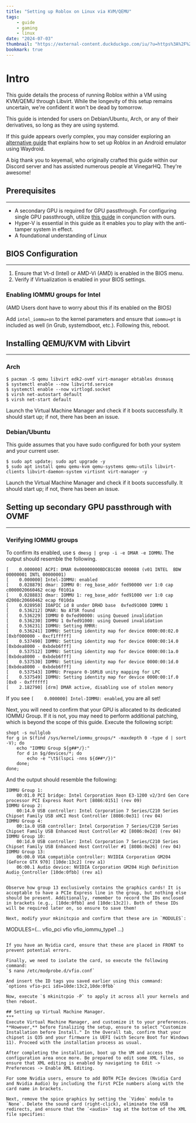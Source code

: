 ```yaml
---
title: "Setting up Roblox on Linux via KVM/QEMU"
tags:
    - guide
    - gaming
    - linux
date: "2024-07-03"
thumbnail: "https://external-content.duckduckgo.com/iu/?u=https%3A%2F%2Fwww.xboxone-hq.com%2Fimages%2Fgames%2Fscreenshots%2F541-roblox-screenshot-1-1627550705.jpg&f=1&nofb=1&ipt=ed06dea38ff63dba4ddebd3840ef8e22279b9313769a1ff741d27db152d3400e&ipo=images"
bookmark: true
---
```


# Intro

This guide details the process of running Roblox within a VM using KVM/QEMU through Libvirt. While the longevity of this setup remains uncertain, we're confident it won't be dead by tomorrow.

This guide is intended for users on Debian/Ubuntu, Arch, or any of their derivatives, so long as they are using systemd.

If this guide appears overly complex, you may consider exploring an [alternative guide](https://ios7.xyz/rol-with-waydroid-guide-2/) that explains how to set up Roblox in an Android emulator using Waydroid.

A big thank you to keyemail, who originally crafted this guide within our Discord server and has assisted numerous people at VinegarHQ. They're awesome!

## Prerequisites
***
* A secondary GPU is required for GPU passthrough. For configuring single GPU passthrough, utilize [this guide](https://github.com/ilayna/Single-GPU-passthrough-amd-nvidia/) in conjunction with ours.
* Hyper-V is essential in this guide as it enables you to play with the anti-tamper system in effect.
* A foundational understanding of Linux

## BIOS Configuration
***

1. Ensure that Vt-d (Intel) or AMD-Vi (AMD) is enabled in the BIOS menu.
1. Verify if Virtualization is enabled in your BIOS settings.

### Enabling IOMMU groups for Intel
(AMD Users dont have to worry about this if its enabled on the BIOS)

Add `intel_iommu=on` to the kernel parameters and ensure that `iommu=pt` is included as well (in Grub, systemdboot, etc.). Following this, reboot.

## Installing QEMU/KVM with Libvirt
***

### Arch


```
$ pacman -S qemu libvirt edk2-ovmf virt-manager ebtables dnsmasq
$ systemctl enable --now libvirtd.service
$ systemctl enable --now virtlogd.socket
$ virsh net-autostart default
$ virsh net-start default
```

Launch the Virtual Machine Manager and check if it boots successfully. It should start up; if not, there has been an issue.

### Debian/Ubuntu

This guide assumes that you have sudo configured for both your system and your current user.

````
$ sudo apt update; sudo apt upgrade -y
$ sudo apt install qemu qemu-kvm qemu-systems qemu-utils libvirt-clients libvirt-daemon-system virtisnt virt-manager -y
````

Launch the Virtual Machine Manager and check if it boots successfully. It should start up; if not, there has been an issue.

## Setting up secondary GPU passthrough with OVMF
***

### Verifying IOMMU groups

To confirm its enabled, use `$ dmesg | grep -i -e DMAR -e IOMMU`. The output should resemble the following.

```
[    0.000000] ACPI: DMAR 0x00000000BDCB1CB0 0000B8 (v01 INTEL  BDW      00000001 INTL 00000001)
[    0.000000] Intel-IOMMU: enabled
[    0.028879] dmar: IOMMU 0: reg_base_addr fed90000 ver 1:0 cap c0000020660462 ecap f0101a
[    0.028883] dmar: IOMMU 1: reg_base_addr fed91000 ver 1:0 cap d2008c20660462 ecap f010da
[    0.028950] IOAPIC id 8 under DRHD base  0xfed91000 IOMMU 1
[    0.536212] DMAR: No ATSR found
[    0.536229] IOMMU 0 0xfed90000: using Queued invalidation
[    0.536230] IOMMU 1 0xfed91000: using Queued invalidation
[    0.536231] IOMMU: Setting RMRR:
[    0.536241] IOMMU: Setting identity map for device 0000:00:02.0 [0xbf000000 - 0xcf1fffff]
[    0.537490] IOMMU: Setting identity map for device 0000:00:14.0 [0xbdea8000 - 0xbdeb6fff]
[    0.537512] IOMMU: Setting identity map for device 0000:00:1a.0 [0xbdea8000 - 0xbdeb6fff]
[    0.537530] IOMMU: Setting identity map for device 0000:00:1d.0 [0xbdea8000 - 0xbdeb6fff]
[    0.537543] IOMMU: Prepare 0-16MiB unity mapping for LPC
[    0.537549] IOMMU: Setting identity map for device 0000:00:1f.0 [0x0 - 0xffffff]
[    2.182790] [drm] DMAR active, disabling use of stolen memory
```

If you see `[    0.000000] Intel-IOMMU: enabled`, you are all set!

Next, you will need to confirm that your GPU is allocated to its dedicated IOMMU Group. If it is not, you may need to perform additional patching, which is beyond the scope of this guide. Execute the following script:

```
shopt -s nullglob
for g in $(find /sys/kernel/iommu_groups/* -maxdepth 0 -type d | sort -V); do
    echo "IOMMU Group ${g##*/}:"
    for d in $g/devices/*; do
        echo -e "\t$(lspci -nns ${d##*/})"
    done;
done;
```

And the output should resemble the following:

```
IOMMU Group 1:
    00:01.0 PCI bridge: Intel Corporation Xeon E3-1200 v2/3rd Gen Core processor PCI Express Root Port [8086:0151] (rev 09)
IOMMU Group 2:
    00:14.0 USB controller: Intel Corporation 7 Series/C210 Series Chipset Family USB xHCI Host Controller [8086:0e31] (rev 04)
IOMMU Group 4:
    00:1a.0 USB controller: Intel Corporation 7 Series/C210 Series Chipset Family USB Enhanced Host Controller #2 [8086:0e2d] (rev 04)
IOMMU Group 10:
    00:1d.0 USB controller: Intel Corporation 7 Series/C210 Series Chipset Family USB Enhanced Host Controller #1 [8086:0e26] (rev 04)
IOMMU Group 13:
    06:00.0 VGA compatible controller: NVIDIA Corporation GM204 [GeForce GTX 970] [10de:13c2] (rev a1)
    06:00.1 Audio device: NVIDIA Corporation GM204 High Definition Audio Controller [10de:0fbb] (rev a1)
    ```

Observe how group 13 exclusively contains the graphics cards! It is acceptable to have a PCIe Express line in the group, but nothing else should be present. Additionally, remember to record the IDs enclosed in brackets (e.g., [10de:0fbb] and [10de:13c2]). Both of these IDs will be required later on, so ensure to save them!

Next, modify your mkinitcpio and confirm that these are in `MODULES`:
```
MODULES=(... vfio_pci vfio vfio_iommu_type1 ...)
```

If you have an Nvidia card, ensure that these are placed in FRONT to prevent potential errors.

Finally, we need to isolate the card, so execute the following command:
`$ nano /etc/modprobe.d/vfio.conf`

And insert the ID tags you saved earlier using this command:
`options vfio-pci ids=10de:13c2,10de:0fbb`

Now, execute `$ mkinitcpio -P` to apply it across all your kernels and then reboot.

## Setting up Virtual Machine Manager.
***
Execute Virtual Machine Manager, and customize it to your preferences. **However,** before finalizing the setup, ensure to select "Customize Installation before Install." In the Overall tab, confirm that your chipset is Q35 and your firmware is UEFI (with Secure Boot for Windows 11). Proceed with the installation process as usual.

After completing the installation, boot up the VM and access the configuration area once more. Be prepared to edit some XML files, so ensure that XML editing is enabled by navigating to Edit -> Preferences -> Enable XML Editing.

For some Nvidia users, ensure to add BOTH PCIe devices (Nvidia Card and Nvidia Audio) by including the first PCIe numbers along with the card name in brackets.

Next, remove the spice graphics by setting the `Video` module to `None`. Delete the sound card (right-click), eliminate the USB redirects, and ensure that the `<audio>` tag at the bottom of the XML file specifies:
```
<audio id="1" type="none"/>
```

You should be able to remove `Display Spice`, followed by `Video`.

Here is where the section on "Getting the anticheat to work with the VM" comes into play. We will configure Hyper-V (Nested Virtualization) to deceive the anti-tamper tool, rendering it unaware that we are operating within a virtual machine.

In your XML file, within the `<features>` section all the way down to `</features>`, insert the following:
```
<features>
    <acpi/>
    <apic/>
    <pae/>
    <hap state="on"/>
    <privnet/>
    <hyperv mode="passthrough">
      <relaxed state="on"/>
      <vapic state="on"/>
      <spinlocks state="on" retries="8191"/>
      <vpindex state="on"/>
      <runtime state="on"/>
      <synic state="on"/>
      <stimer state="on"/>
      <reset state="off"/>
      <vendor_id state="on" value="PS3000X"/>
      <frequencies state="on"/>
      <reenlightenment state="off"/>
      <tlbflush state="on"/>
      <ipi state="on"/>
      <evmcs state="off"/>
    </hyperv>
    <kvm>
      <hidden state="on"/>
      <hint-dedicated state="on"/>
      <poll-control state="on"/>
      <pv-ipi state="on"/>
    </kvm>
    <vmport state="off"/>
    <smm state="on"/>
    <ioapic driver="kvm"/>
  </features>
  ```

  This is one part of the step; next, navigate to your `<cpu>` tag, which should be located directly below `<features>`, and ensure that these two lines are included.

  ```
  <feature policy="require" name="hypervisor"/>
<feature policy="require" name="vmx"/>
```

For example, it should appear as follows:
```
<cpu mode="custom" match="exact" check="partial">
    <topology sockets="1" dies="1" cores="5" threads="1"/>
    <feature policy="require" name="hypervisor"/>
    <feature policy="require" name="vmx"/>
</cpu>
```

If for any reason, your VM is stuck in a boot loop, consider adding this:
```
<model fallback="allow">Skylake-Client-noTSX-IBRS</model>
```

Example:
```
<cpu mode="custom" match="exact" check="partial">
    <model fallback="allow">Skylake-Client-noTSX-IBRS</model>
    <topology sockets="1" dies="1" cores="5" threads="1"/>
    <feature policy="require" name="hypervisor"/>
    <feature policy="require" name="vmx"/>
</cpu>
```

## Conclusion
***
If you have followed all the steps correctly, you should now be within a Windows VM, ready to download and enjoy playing Roblox!

Depending on your preferences, you can utilize a playbook to optimize Windows, providing a significant performance enhancement. However, this does strip UAC and Windows Defender, so proceed with caution if that is of concern to you.

For a simpler approach, you can try [Azurite Optimizer,](https://tweakcentral.net/downloads) which can enhance the speed of your Windows installation slightly.

Alternatively, consider using [winutil,](https://github.com/ChrisTitusTech/winutil) an Open Source tool that offers numerous privacy, security, and debloating options, ultimately improving performance as well.
